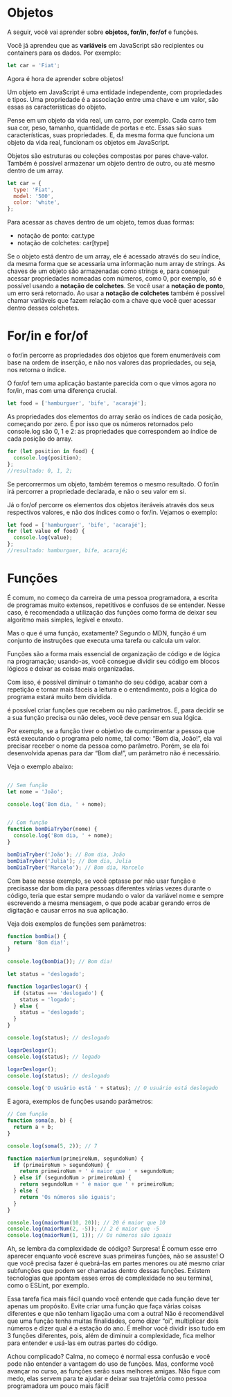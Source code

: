 # Objetos
A seguir, você vai aprender sobre <b>objetos, for/in, for/of</b> e <b></b>funções</b>.

Você já aprendeu que as <b>variáveis</b> em JavaScript são recipientes ou containers para os dados. Por exemplo:

```javascript
let car = 'Fiat';
```
Agora é hora de aprender sobre objetos!

Um objeto em JavaScript é uma entidade independente, com propriedades e tipos. Uma propriedade é a associação entre uma chave e um valor, são essas as características do objeto.

Pense em um objeto da vida real, um carro, por exemplo. Cada carro tem sua cor, peso, tamanho, quantidade de portas e etc. Essas são suas características, suas propriedades. E, da mesma forma que funciona um objeto da vida real, funcionam os objetos em JavaScript.

Objetos são estruturas ou coleções compostas por pares chave-valor. Também é possível armazenar um objeto dentro de outro, ou até mesmo dentro de um array.

```javascript
let car = {
  type: 'Fiat',
  model: '500',
  color: 'white',
};
```
Para acessar as chaves dentro de um objeto, temos duas formas:

- notação de ponto: car.type
- notação de colchetes: car[type]

Se o objeto está dentro de um array, ele é acessado através do seu índice, da mesma forma que se acessaria uma informação num array de strings. As chaves de um objeto são armazenadas como strings e, para conseguir acessar propriedades nomeadas com números, como 0, por exemplo, só é possível usando a <b>notação de colchetes</b>. Se você usar a <b>notação de ponto</b>, um erro será retornado. Ao usar a <b>notação de colchetes</b> também é possível chamar variáveis que fazem relação com a chave que você quer acessar dentro desses colchetes.
# 
# For/in e for/of

o for/in percorre as propriedades dos objetos que forem enumeráveis com base na ordem de inserção, e não nos valores das propriedades, ou seja, nos retorna o índice.

O for/of tem uma aplicação bastante parecida com o que vimos agora no for/in, mas com uma diferença crucial.
```javascript
let food = ['hamburguer', 'bife', 'acarajé'];
```
As propriedades dos elementos do array serão os índices de cada posição, começando por zero. É por isso que os números retornados pelo console.log são 0, 1 e 2: as propriedades que correspondem ao índice de cada posição do array.

```javascript
for (let position in food) {
  console.log(position);
};
//resultado: 0, 1, 2;
```
Se percorrermos um objeto, também teremos o mesmo resultado. O for/in irá percorrer a propriedade declarada, e não o seu valor em si.

Já o for/of percorre os elementos dos objetos iteráveis através dos seus respectivos valores, e não dos índices como o for/in. Vejamos o exemplo:

```javascript
let food = ['hamburguer', 'bife', 'acarajé'];
for (let value of food) {
  console.log(value);
};
//resultado: hamburguer, bife, acarajé;
```
# Funções
É comum, no começo da carreira de uma pessoa programadora, a escrita de programas muito extensos, repetitivos e confusos de se entender. Nesse caso, é recomendada a utilização das funções como forma de deixar seu algoritmo mais simples, legível e enxuto.

Mas o que é uma função, exatamente? Segundo o MDN, função é um conjunto de instruções que executa uma tarefa ou calcula um valor.

Funções são a forma mais essencial de organização de código e de lógica na programação; usando-as, você consegue dividir seu código em blocos lógicos e deixar as coisas mais organizadas.

Com isso, é possível diminuir o tamanho do seu código, acabar com a repetição e tornar mais fáceis a leitura e o entendimento, pois a lógica do programa estará muito bem dividida.

é possível criar funções que recebem ou não parâmetros. E, para decidir se a sua função precisa ou não deles, você deve pensar em sua lógica.

Por exemplo, se a função tiver o objetivo de cumprimentar a pessoa que está executando o programa pelo nome, tal como: “Bom dia, João!”, ela vai precisar receber o nome da pessoa como parâmetro. Porém, se ela foi desenvolvida apenas para dar “Bom dia!”, um parâmetro não é necessário.

Veja o exemplo abaixo:

```javascript

// Sem função
let nome = 'João';

console.log('Bom dia, ' + nome);
```
```javascript

// Com função
function bomDiaTryber(nome) {
  console.log('Bom dia, ' + nome);
}

bomDiaTryber('João'); // Bom dia, João
bomDiaTryber('Julia'); // Bom dia, Julia
bomDiaTryber('Marcelo'); // Bom dia, Marcelo
```
Com base nesse exemplo, se você optasse por não usar função e precisasse dar bom dia para pessoas diferentes várias vezes durante o código, teria que estar sempre mudando o valor da variável nome e sempre escrevendo a mesma mensagem, o que pode acabar gerando erros de digitação e causar erros na sua aplicação.

Veja dois exemplos de funções sem parâmetros:

```javascript
function bomDia() {
  return 'Bom dia!';
}

console.log(bomDia()); // Bom dia!
```
```javascript
let status = 'deslogado';

function logarDeslogar() {
  if (status === 'deslogado') {
    status = 'logado';
  } else {
    status = 'deslogado';
  }
}

console.log(status); // deslogado

logarDeslogar();
console.log(status); // logado

logarDeslogar();
console.log(status); // deslogado

console.log('O usuário está ' + status); // O usuário está deslogado
```
E agora, exemplos de funções usando parâmetros:

```javascript
// Com função
function soma(a, b) {
  return a + b;
}

console.log(soma(5, 2)); // 7
```
```javascript
function maiorNum(primeiroNum, segundoNum) {
  if (primeiroNum > segundoNum) {
    return primeiroNum + ' é maior que ' + segundoNum;
  } else if (segundoNum > primeiroNum) {
    return segundoNum + ' é maior que ' + primeiroNum;
  } else {
    return 'Os números são iguais';
  }
}

console.log(maiorNum(10, 20)); // 20 é maior que 10
console.log(maiorNum(2, -5)); // 2 é maior que -5
console.log(maiorNum(1, 1)); // Os números são iguais
```
Ah, se lembra da complexidade de código? Surpresa! É comum esse erro aparecer enquanto você escreve suas primeiras funções, não se assuste! O que você precisa fazer é quebrá-las em partes menores ou até mesmo criar subfunções que podem ser chamadas dentro dessas funções. Existem tecnologias que apontam esses erros de complexidade no seu terminal, como o ESLint, por exemplo.

Essa tarefa fica mais fácil quando você entende que cada função deve ter apenas um propósito. Evite criar uma função que faça várias coisas diferentes e que não tenham ligação uma com a outra! Não é recomendável que uma função tenha muitas finalidades, como dizer “oi”, multiplicar dois números e dizer qual é a estação do ano. É melhor você dividir isso tudo em 3 funções diferentes, pois, além de diminuir a complexidade, fica melhor para entender e usá-las em outras partes do código.

Achou complicado? Calma, no começo é normal essa confusão e você pode não entender a vantagem do uso de funções. Mas, conforme você avançar no curso, as funções serão suas melhores amigas. Não fique com medo, elas servem para te ajudar e deixar sua trajetória como pessoa programadora um pouco mais fácil!